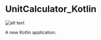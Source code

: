 # UnitCalculator_Kotlin

![alt text](https://i.ibb.co/sCr4yKq/kotlin-units.gif)

A new Kotlin application.

